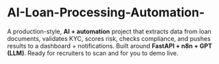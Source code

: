 # AI-Loan-Processing-Automation-
A production-style, **AI + automation** project that extracts data from loan documents, validates KYC, scores risk, checks compliance, and pushes results to a dashboard + notifications. Built around **FastAPI + n8n + GPT (LLM)**. Ready for recruiters to scan and for you to demo live.
